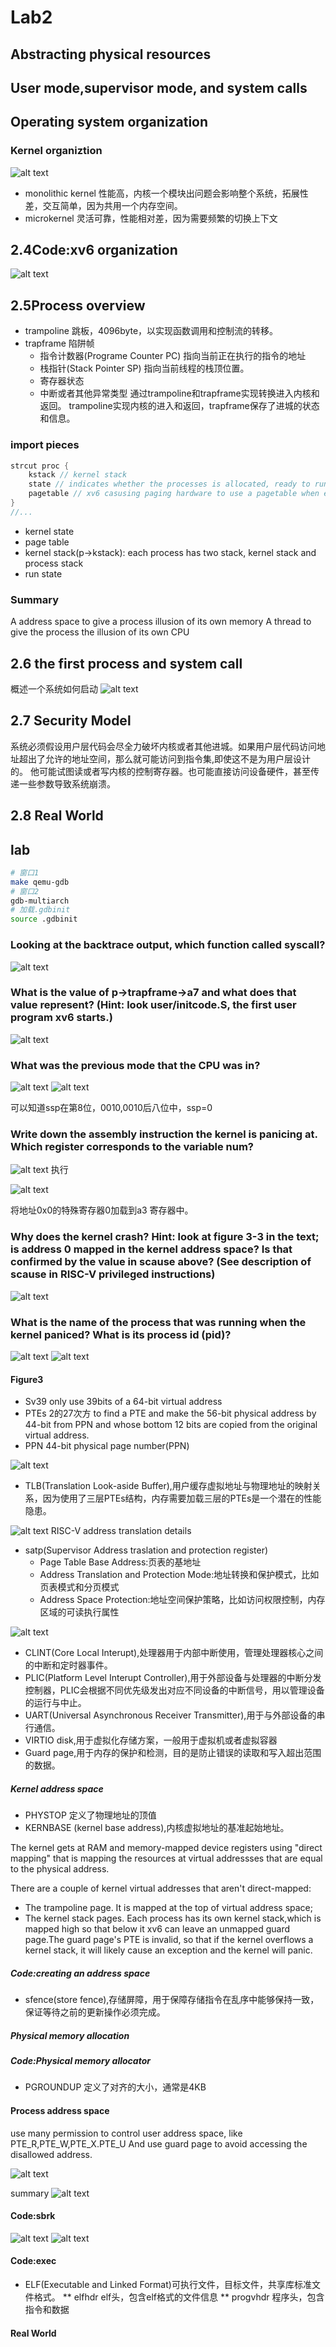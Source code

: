 # Lab2

## Abstracting physical resources

## User mode,supervisor mode, and system calls

## Operating system organization

### Kernel organiztion

![alt text](image-2.png)

* monolithic kernel 性能高，内核一个模块出问题会影响整个系统，拓展性差，交互简单，因为共用一个内存空间。
* microkernel 灵活可靠，性能相对差，因为需要频繁的切换上下文

## 2.4Code:xv6 organization

![alt text](image-3.png)

## 2.5Process overview

* trampoline 跳板，4096byte，以实现函数调用和控制流的转移。
* trapframe 陷阱帧
    * 指令计数器(Programe Counter PC) 指向当前正在执行的指令的地址
    * 栈指针(Stack Pointer SP) 指向当前线程的栈顶位置。
    * 寄存器状态
    * 中断或者其他异常类型
通过trampoline和trapframe实现转换进入内核和返回。
trampoline实现内核的进入和返回，trapframe保存了进城的状态和信息。

### import pieces

```c
strcut proc {
    kstack // kernel stack
    state // indicates whether the processes is allocated, ready to run, currently running on a CPU, wait for I/O, exiting
    pagetable // xv6 casusing paging hardware to use a pagetable when executing that  process in a user space, also serves as the record of addresses of the physical pages allocated to store the process's memory.
}
//...
```

* kernel state
* page table
* kernel stack(p->kstack): each process has two stack, kernel stack and process stack
* run state

### Summary

A address space to give a process illusion of its own memory
A thread to give the process the illusion of its own CPU

## 2.6 the first process and system call
概述一个系统如何启动
![alt text](image-4.png)

## 2.7 Security Model

系统必须假设用户层代码会尽全力破坏内核或者其他进城。如果用户层代码访问地址超出了允许的地址空间，那么就可能访问到指令集,即使这不是为用户层设计的。
他可能试图读或者写内核的控制寄存器。也可能直接访问设备硬件，甚至传递一些参数导致系统崩溃。

## 2.8 Real World

## lab

```zsh
# 窗口1
make qemu-gdb
# 窗口2
gdb-multiarch
# 加载.gdbinit
source .gdbinit
```

### Looking at the backtrace output, which function called syscall?
![alt text](image-5.png)

### What is the value of p->trapframe->a7 and what does that value represent? (Hint: look user/initcode.S, the first user program xv6 starts.)
![alt text](image-7.png)

### What was the previous mode that the CPU was in?
![alt text](image-8.png)
![alt text](image-9.png)

可以知道ssp在第8位，0010,0010后八位中，ssp=0

### Write down the assembly instruction the kernel is panicing at. Which register corresponds to the variable num?

![alt text](image-10.png)
执行

![alt text](image-11.png)

将地址0x0的特殊寄存器0加载到a3 寄存器中。

###  Why does the kernel crash? Hint: look at figure 3-3 in the text; is address 0 mapped in the kernel address space? Is that confirmed by the value in scause above? (See description of scause in RISC-V privileged instructions)

![alt text](image-15.png)
### What is the name of the process that was running when the kernel paniced? What is its process id (pid)?

![alt text](image-22.png)
![alt text](image-21.png)

#### Figure3

* Sv39 only use 39bits of a 64-bit virtual address
* PTEs 2的27次方 to find a PTE and make the 56-bit physical address by 44-bit from PPN and whose bottom 12 bits are copied from the original virtual address.
* PPN 44-bit physical page number(PPN)

![alt text](image-12.png)

* TLB(Translation Look-aside Buffer),用户缓存虚拟地址与物理地址的映射关系，因为使用了三层PTEs结构，内存需要加载三层的PTEs是一个潜在的性能隐患。

![alt text](image-13.png)
RISC-V address translation details

* satp(Supervisor Address traslation and protection register)
    * Page Table Base Address:页表的基地址
    * Address Translation and Protection Mode:地址转换和保护模式，比如页表模式和分页模式
    * Address Space Protection:地址空间保护策略，比如访问权限控制，内存区域的可读执行属性

![alt text](image-14.png)

* CLINT(Core Local Interupt),处理器用于内部中断使用，管理处理器核心之间的中断和定时器事件。
* PLIC(Platform Level Interupt Controller),用于外部设备与处理器的中断分发控制器，PLIC会根据不同优先级发出对应不同设备的中断信号，用以管理设备的运行与中止。
* UART(Universal Asynchronous Receiver Transmitter),用于与外部设备的串行通信。
* VIRTIO disk,用于虚拟化存储方案，一般用于虚拟机或者虚拟容器
* Guard page,用于内存的保护和检测，目的是防止错误的读取和写入超出范围的数据。

##### Kernel address space

* PHYSTOP 定义了物理地址的顶值
* KERNBASE (kernel base address),内核虚拟地址的基准起始地址。

The kernel gets at RAM and memory-mapped device registers using "direct mapping" that is mapping the resources at virtual addressses that are equal to the physical address.

There are a couple of kernel virtual addresses that aren't direct-mapped:
* The trampoline page. It is mapped at the top of virtual address space;
* The kernel stack pages. Each process has its own kernel stack,which is mapped high so that below it xv6 can leave an unmapped guard page.The guard page's PTE is invalid, so that if the kernel overflows a kernel stack, it will likely cause an exception and the kernel will panic.

##### Code:creating an address space

* sfence(store fence),存储屏障，用于保障存储指令在乱序中能够保持一致，保证等待之前的更新操作必须完成。

##### Physical memory allocation

##### Code:Physical memory allocator

* PGROUNDUP 定义了对齐的大小，通常是4KB

#### Process address space

use many permission to control user address space, like PTE_R,PTE_W,PTE_X.PTE_U
And use guard page to avoid accessing the disallowed address.

![alt text](image-16.png)

summary
![alt text](image-17.png)

#### Code:sbrk
![alt text](image-18.png)
![alt text](image-19.png)

#### Code:exec

* ELF(Executable and Linked Format)可执行文件，目标文件，共享库标准文件格式。
    ** elfhdr elf头，包含elf格式的文件信息
    ** progvhdr 程序头，包含指令和数据

#### Real World
